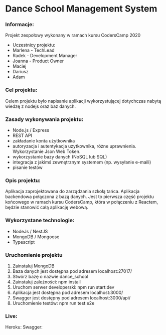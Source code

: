 # Dance School Management System

### Informacje:

Projekt zespołowy wykonany w ramach kursu CodersCamp 2020

- Uczestnicy projektu:
- Marlena - TechLead
- Radek - Development Manager
- Joanna - Product Owner
- Maciej
- Dariusz
- Adam

### Cel projektu:

Celem projektu było napisanie aplikacji wykorzystującej dotychczas nabytą wiedzę z nodejs oraz baz danych.

### Zasady wykonywania projektu:

- Node.js / Express
- REST API
- zakładanie konta użytkownika
- autoryzacja i autentykacja użytkownika, różne uprawnienia. Wykorzystanie Json Web Token.
- wykorzystanie bazy danych (NoSQL lub SQL)
- integracja z jakimś zewnętrznym systemem (np. wysyłanie e-maili)
- pisanie testów

### Opis projektu:

Aplikacja zaprojektowana do zarządzania szkołą tańca. Aplikacja backendowa połączona z bazą danych. Jest to pierwsza część projektu końcowego w ramach kursu CodersCamp, która w połączeniu z Reactem, będzie stanowić całą aplikację webową.

### Wykorzystane technologie:

- NodeJs / NestJS
- MongoDB / Mongoose
- Typescript

### Uruchomienie projektu

1. Zainstaluj MongoDB
1. Baza danych jest dostępna pod adresem localhost:27017/
1. Stwórz bazę o nazwie dance_school
1. Zainstaluj zależności: npm install
1. Uruchom serwer developerski: npm run start:dev
1. Aplikacja jest dostępna pod adresem localhost:3000/
1. Swagger jest dostępny pod adresem localhost:3000/api/
1. Uruchomienie testów: npm run test:e2e

### Live:

Heroku:
Swagger:
